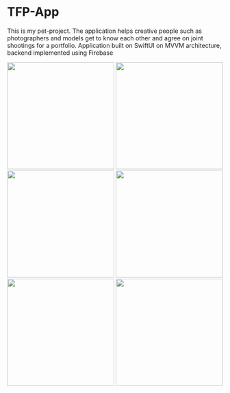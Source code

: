 # TFP-App
This is my pet-project. The application helps creative people such as photographers and models get to know each other and agree on joint shootings for a portfolio. 
Application built on SwiftUI on MVVM architecture, backend implemented using Firebase

<img src="https://github.com/EvilevNikita/TFP-App/assets/116057796/687ce45f-3c45-4036-a2be-f8fa5ad91b4b" width="250">
<img src="https://github.com/EvilevNikita/TFP-App/assets/116057796/863a6450-9540-4bd7-bf94-aa3f71368148" width="250">
<img src="https://github.com/EvilevNikita/TFP-App/assets/116057796/731bbb97-858b-44e0-93e9-c7724c6c064b" width="250">
<img src="https://github.com/EvilevNikita/TFP-App/assets/116057796/06ae378f-572e-460a-95ac-89b903683017" width="250">
<img src="https://github.com/EvilevNikita/TFP-App/assets/116057796/c90de591-8205-4a14-8f13-991be94105d0" width="250">
<img src="https://github.com/EvilevNikita/TFP-App/assets/116057796/dea52d36-3293-4bce-ba8e-b8553d841c17" width="250">
